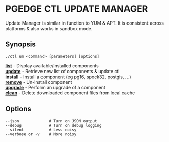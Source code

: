 # PGEDGE CTL UPDATE MANAGER
Update Manager is similar in function to YUM & APT.  It is consistent across platforms & also works in sandbox mode.

## Synopsis
    ./ctl um <command> [parameters] [options] 

[**list**](doc/um-list.md) - Display available/installed components<br>
[**update**](doc/um-update.md)  - Retrieve new list of components & update ctl<br>
[**install**](doc/um-install.md) - Install a component (eg pg16, spock32, postgis, ...)<br>
[**remove**](doc/um-remove.md) - Un-install component<br>
[**upgrade**](doc/um-upgrade.md) - Perform an upgrade of a component<br>
[**clean**](doc/um-clean.md) - Delete downloaded component files from local cache<br>

## Options
    --json             # Turn on JSON output
    --debug            # Turn on debug logging
    --silent           # Less noisy
    --verbose or -v    # More noisy

